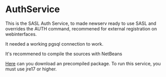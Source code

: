 # AuthService
 This is the SASL Auth Service, to made newserv ready to use SASL and overrides the AUTH command, recommened for external registration on webinterfaces. 
  
 It needed a working pgsql connection to work.

 It's recommened to compile the sources with NetBeans

 [Here](https://github.com/user-attachments/files/18815074/AuthService.zip) can you download an precompiled package.
 To run this service, you must use jre17 or higher.
